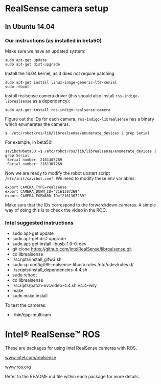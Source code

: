 # RealSense camera setup

## In Ubuntu 14.04

### Our instructions (as installed in beta50)

Make sure we have an updated system:
```
sudo apt-get update
sudo apt-get dist-upgrade
```
Install the 16.04 kernel, as it does not require patching:
```
sudo apt-get install linux-image-generic-lts-xenial
sudo reboot
```
Install realsense camera driver (this should also install `ros-indigo-librealsense` as a dependency):
```
sudo apt-get install ros-indigo-realsense-camera
```
Figure out the IDs for each camera. `ros-indigo-librealsense` has a binary which enumerates the cameras:
```
$  /etc/robot/ros/lib/librealsense/enumerate_devices | grep Serial
```
For example, in beta50:
```
savibot@beta50:~$ /etc/robot/ros/lib/librealsense/enumerate_devices | grep Serial
 Serial number: 2161307289
 Serial number: 2161307269
```
Now we are ready to modify the robot upstart script `/etc/init/savibot.conf`. We need to modify these env variables:
```
export CAMERA_TYPE=realsense
export CAMERA_DOWN_ID="2161307269"
export CAMERA_FORWARD_ID="2161307289"
```
Make sure that the IDs correspond to the forward/down cameras. A simple way of doing this is to check the video in the ROC.

### Intel suggested instructions

* sudo apt-get update
* sudo apt-get dist-upgrade
* sudo apt-get install libusb-1.0-0-dev
* git clone https://github.com/IntelRealSense/librealsense.git
* cd librealsense
* ./scripts/install_glfw3.sh
* sudo cp config/99-realsense-libusb.rules /etc/udev/rules.d/
* ./scripts/install_dependencies-4.4.sh
* sudo reboot
* cd librealsense
* ./scripts/patch-uvcvideo-4.4.sh v4.4-wily
* make
* sudo make install

To test the cameras:
* ./bin/cpp-multicam

# Intel&reg; RealSense&trade; ROS
These are packages for using Intel RealSense cameras with ROS.  

www.intel.com/realsense  

www.ros.org  


Refer to the README.md file within each package for more details.

